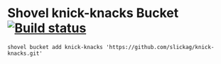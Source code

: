 # Shovel knick-knacks Bucket [![Build status](https://ci.appveyor.com/api/projects/status/hlw7hjxjlh430fob/branch/main?svg=true)](https://ci.appveyor.com/project/slickag/knick-knacks/branch/main)

`shovel bucket add knick-knacks 'https://github.com/slickag/knick-knacks.git'`

